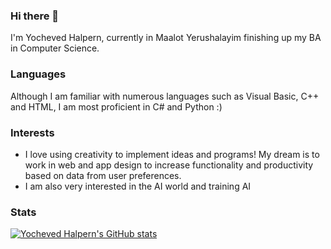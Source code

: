 ### Hi there 👋
I'm Yocheved Halpern, currently in Maalot Yerushalayim finishing up my BA in Computer Science. 

### Languages
Although I am familiar with numerous languages such as Visual Basic, C++ and HTML, I am most proficient in C# and Python :) 

### Interests
- I love using creativity to implement ideas and programs! My dream is to work in web and app design to increase functionality and productivity based on data from user preferences.
- I am also very interested in the AI world and training AI

### Stats
[![Yocheved Halpern's GitHub stats](https://github-readme-stats.vercel.app/api?username=chevhalpern)](https://github.com/chevhalpern/github-readme-stats)
